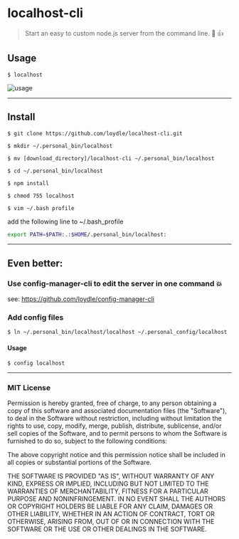 # localhost-cli 
> Start an easy to custom node.js server from the command line. :seedling: :thumbsup:

## Usage
`$ localhost` 

![usage](https://img11.hostingpics.net/pics/997803Capturedcran20171006221435.png)

----------
## Install 

`$ git clone https://github.com/loydle/localhost-cli.git`

`$ mkdir ~/.personal_bin/localhost`

`$ mv [download_directory]/localhost-cli ~/.personal_bin/localhost`

`$ cd ~/.personal_bin/localhost`

`$ npm install`

`$ chmod 755 localhost`

`$ vim ~/.bash profile`


add the following line to ~/.bash_profile 

```bash
export PATH=$PATH:.:$HOME/.personal_bin/localhost:

```
----------

## Even better:
###  Use config-manager-cli to edit the server in one command :boom:
see: https://github.com/loydle/config-manager-cli

### Add config files
`$ ln ~/.personal_bin/localhost/localhost ~/.personal_config/localhost`

#### Usage
`$ config localhost`


-----------------

### MIT License

Permission is hereby granted, free of charge, to any person obtaining a copy
of this software and associated documentation files (the "Software"), to deal
in the Software without restriction, including without limitation the rights
to use, copy, modify, merge, publish, distribute, sublicense, and/or sell
copies of the Software, and to permit persons to whom the Software is
furnished to do so, subject to the following conditions:

The above copyright notice and this permission notice shall be included in all
copies or substantial portions of the Software.

THE SOFTWARE IS PROVIDED "AS IS", WITHOUT WARRANTY OF ANY KIND, EXPRESS OR
IMPLIED, INCLUDING BUT NOT LIMITED TO THE WARRANTIES OF MERCHANTABILITY,
FITNESS FOR A PARTICULAR PURPOSE AND NONINFRINGEMENT. IN NO EVENT SHALL THE
AUTHORS OR COPYRIGHT HOLDERS BE LIABLE FOR ANY CLAIM, DAMAGES OR OTHER
LIABILITY, WHETHER IN AN ACTION OF CONTRACT, TORT OR OTHERWISE, ARISING FROM,
OUT OF OR IN CONNECTION WITH THE SOFTWARE OR THE USE OR OTHER DEALINGS IN THE
SOFTWARE.
